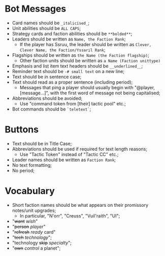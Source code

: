 # Bot Messages
- Card names should be `_italicised_`;
- Unit abilities should be `ALL CAPS`;
- Strategy cards and faction abilities should be `**bolded**`;
- Leaders should be written as `Name, the Faction Rank`;
	- If the player has Ssruu, the leader should be written as `Clever, Clever Name, the Faction/Yssaril Rank`;
- Flagships should be written as `the Name (the Faction flagship)`;
	- Other faction units should be written as `a Name (Faction unittype)`
- Emphasis and list item text headers should be `__underlined__`;
- Reminder text should be `-# small text` on a new line;
- Text should be in sentence case;
- Text should read as a proper sentence (including period);
  - Messages that ping a player should usually begin with "@player, [message...]", with the first word of message not being capitalised;
- Abbreviations should be avoided;
	- Use "command token from [their] tactic pool" etc.;
- Bot commands should be ``` `teletext` ```;
# Buttons
- Text should be in Title Case;
- Abbreviations should be used if required for text length reasons;
	- Use "Tactic Token" instead of "Tactic CC" etc.;
- Leader names should be written as `Faction Rank`;
- No text formatting;
- No period;
# Vocabulary
- Short faction names should be what appears on their promissory notes/unit upgrades;
  - In particular, "N'orr", "Creuss", "Vuil'raith", "Ul";
- "~~want~~ _wish_"
- "~~person~~ _player_"
- "~~refresh~~ _ready_ card"
- "~~tech~~ _technology_";
- "technology ~~skip~~ _specialty_";
- "~~own~~ _control_ a planet";
